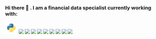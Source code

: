 ### Hi there 👋 . I am a financial data specialist currently working with:

<code><img height="40" src="https://raw.githubusercontent.com/github/explore/80688e429a7d4ef2fca1e82350fe8e3517d3494d/topics/python/python.png" style="background: white; color: black"></code>
<code><img height="30" src="https://upload.wikimedia.org/wikipedia/commons/thumb/2/29/Postgresql_elephant.svg/1200px-Postgresql_elephant.svg.png" style="background: white; color: black"></code>
<code><img height="30" src="https://upload.wikimedia.org/wikipedia/commons/thumb/9/93/Amazon_Web_Services_Logo.svg/1200px-Amazon_Web_Services_Logo.svg.png" style="background: white; color: black"></code>
<code><img height="30" src="https://raw.githubusercontent.com/pandas-dev/pandas/main/web/pandas/static/img/pandas.svg" style="background: white; color: black"></code>
<code><img height="30" src="https://numpy.org/doc/stable/_static/numpylogo.svg" style="background: white; color: black"></code>
<code><img height="30" src="https://matplotlib.org/_static/logo2.svg" style="background: white; color: black"></code>
<code><img height="30" src="https://seaborn.pydata.org/_static/logo-wide-lightbg.svg"></code>
<code><img height="30" src="https://images.plot.ly/logo/new-branding/plotly-logomark.png"></code>
<code><img height="30" src="https://upload.wikimedia.org/wikipedia/commons/thumb/f/f3/Apache_Spark_logo.svg/1200px-Apache_Spark_logo.svg.png"></code>
<code><img height="30" src="https://airflow.apache.org/docs/apache-airflow/2.3.4/_images/pin_large.png"></code>

